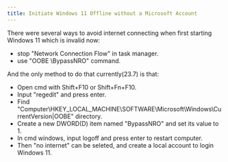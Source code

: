 ```yaml
---
title: Initiate Windows 11 Offline without a Microsoft Account
---
```


There were several ways to avoid internet connecting when first starting Windows 11 which is invalid now:
  - stop "Network Connection Flow" in task manager.
  - use "OOBE \BypassNRO" command.

And the only method to do that currently(23.7) is that:
  - Open cmd with Shift+F10 or Shift+Fn+F10.
  - Input "regedit" and press enter.
  - Find "Computer\HKEY_LOCAL_MACHINE\SOFTWARE\Microsoft\Windows\CurrentVersion|OOBE" directory.
  - Create a new DWORD(D) item named "BypassNRO" and set its value to 1.
  - In cmd windows, input logoff and press enter to restart computer.
  - Then "no internet" can be seleted, and create a local account to login Windows 11.